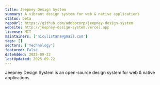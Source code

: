 ```yaml
---
title: Jeepney Design System
summary: A vibrant design system for web & native applications
status: beta
repoUrl: https://github.com/adobocorp/jeepney-design-system
website: http://jeepney-design-system.vercel.app
license: MIT
maintainers: ['niculistana@gmail.com'] 
tags: []  
sectors: ['Technology']
featured: False
dateAdded: 2025-09-22  
lastUpdated: 2025-09-22  
---
```


Jeepney Design System is an open-source design system for web & native applications.

